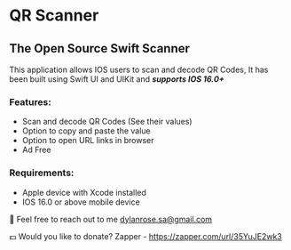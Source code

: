 # QR Scanner
## The Open Source Swift Scanner

This application allows IOS users to scan and decode QR Codes,
It has been built using Swift UI and UIKit and ***supports IOS 16.0+***

### **Features:**
- Scan and decode QR Codes (See their values)
- Option to copy and paste the value
- Option to open URL links in browser
- Ad Free

### **Requirements:**
- Apple device with Xcode installed
- IOS 16.0 or above mobile device



📧 Feel free to reach out to me dylanrose.sa@gmail.com 

💵 Would you like to donate? Zapper - https://zapper.com/url/35YuJE2wk3
